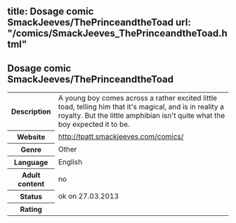title: Dosage comic SmackJeeves/ThePrinceandtheToad
url: "/comics/SmackJeeves_ThePrinceandtheToad.html"
---
Dosage comic SmackJeeves/ThePrinceandtheToad
-----------------------------------------

<table class="comicinfo">
<tr>
<th>Description</th><td>A young boy comes across a rather excited little toad, telling him that it's magical, and is in reality a royalty. But the little amphibian isn't quite what the boy expected it to be.</td>
</tr>
<tr>
<th>Website</th><td><a href="http://tpatt.smackjeeves.com/comics/">http://tpatt.smackjeeves.com/comics/</a></td>
</tr>
<tr>
<th>Genre</th><td>Other</td>
</tr>
<tr>
<th>Language</th><td>English</td>
</tr>
<tr>
<th>Adult content</th><td>no</td>
</tr>
<tr>
<th>Status</th><td>ok on 27.03.2013</td>
</tr>
<tr>
<th>Rating</th><td><div class="g-plusone" data-size="standard" data-annotation="bubble"
 data-href="http://tpatt.smackjeeves.com/comics/"></div></td>
</tr>
</table>
<script type="text/javascript">
  (function() {
    var po = document.createElement('script'); po.type = 'text/javascript'; po.async = true;
    po.src = 'https://apis.google.com/js/plusone.js';
    var s = document.getElementsByTagName('script')[0]; s.parentNode.insertBefore(po, s);
  })();
</script>
